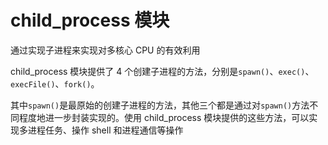 # child_process 模块

通过实现子进程来实现对多核心 CPU 的有效利用

child_process 模块提供了 4 个创建子进程的方法，分别是`spawn()`、`exec()`、`execFile()`、`fork()`。

其中`spawn()`是最原始的创建子进程的方法，其他三个都是通过对`spawn()`方法不同程度地进一步封装实现的。使用 child_process 模块提供的这些方法，可以实现多进程任务、操作 shell 和进程通信等操作
